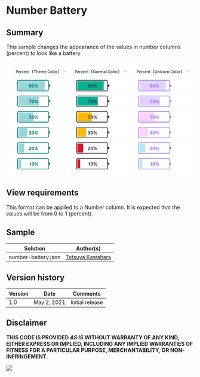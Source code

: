 # Number Battery

## Summary
This sample changes the appearance of the values in number columns (percent)  to look like a battery.

![screenshot of the sample](./assets/screenshot.png)

## View requirements
This format can be applied to a Number column. It is expected that the values will be from 0 to 1 (percent).

## Sample

Solution            |Author(s)
--------------------|------------------------------------------------
number-battery.json |[Tetsuya Kawahara](https://twitter.com/techan_k)

## Version history

Version |Date        |Comments
--------|------------|----------------
1.0     |May 2, 2021 |Initial release

## Disclaimer
**THIS CODE IS PROVIDED *AS IS* WITHOUT WARRANTY OF ANY KIND, EITHER EXPRESS OR IMPLIED, INCLUDING ANY IMPLIED WARRANTIES OF FITNESS FOR A PARTICULAR PURPOSE, MERCHANTABILITY, OR NON-INFRINGEMENT.**

<img src="https://telemetry.sharepointpnp.com/sp-dev-list-formatting/column-samples/number-battery" />